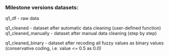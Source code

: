 
### Milestone versions datasets:

q1_df - raw data

q1_cleaned - dataset after automatic data cleaning (user-defined function)
q1_cleaned_manually - dataset after manual data cleaning (step by step)

q1_cleaned_binary - dataset after recoding all fuzzy values as binary values (conservative coding, i.e. value <= 0.5 as 0.0)



